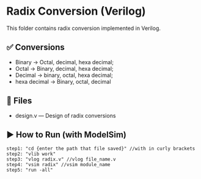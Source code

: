 # Radix Conversion (Verilog)

This folder contains radix conversion implemented in Verilog.

## ✅ Conversions
- Binary → Octal, decimal, hexa decimal;
- Octal → Binary, decimal, hexa decimal;
- Decimal → binary, octal, hexa decimal;
- hexa decimal → Binary, octal, decimal

## 📂 Files
- design.v — Design of radix conversions

## ▶ How to Run (with ModelSim)
```
step1: "cd {enter the path that file saved}" //with in curly brackets
step2: "vlib work"
step3: "vlog radix.v" //vlog file_name.v
step4: "vsim radix" //vsim module_name
step5: "run -all"

